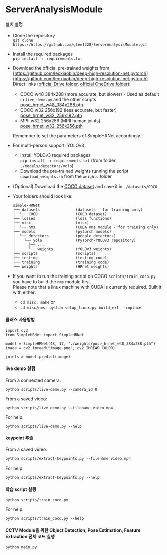 # ServerAnalysisModule

#### 설치 설명

- Clone the repository  
 ``git clone https://https://github.com/glee1228/ServerAnalysisModule.git``
- Install the required packages  
 ``pip install -r requirements.txt``
- Download the official pre-trained weights from 
[https://github.com/leoxiaobin/deep-high-resolution-net.pytorch](https://github.com/leoxiaobin/deep-high-resolution-net.pytorch)  
  Direct links ([official Drive folder](https://drive.google.com/drive/folders/1hOTihvbyIxsm5ygDpbUuJ7O_tzv4oXjC), [official OneDrive folder](https://1drv.ms/f/s!AhIXJn_J-blW231MH2krnmLq5kkQ)):
  - COCO w48 384x288 (more accurate, but slower) - Used as default in `live_demo.py` and the other scripts  
    [pose_hrnet_w48_384x288.pth](https://drive.google.com/open?id=1UoJhTtjHNByZSm96W3yFTfU5upJnsKiS)
  - COCO w32 256x192 (less accurate, but faster)  
    [pose_hrnet_w32_256x192.pth](https://drive.google.com/open?id=1zYC7go9EV0XaSlSBjMaiyE_4TcHc_S38)
  - MPII w32 256x256 (MPII human joints)  
    [pose_hrnet_w32_256x256.pth](https://drive.google.com/open?id=1_wn2ifmoQprBrFvUCDedjPON4Y6jsN-v)

  Remember to set the parameters of SimpleHRNet accordingly.
- For multi-person support: YOLOv3
    - Install YOLOv3 required packages  
       ``pip install -r requirements.txt`` (from folder `./models/detectors/yolo`)
    - Download the pre-trained weights running the script ``download_weights.sh`` from the ``weights`` folder
- (Optional) Download the [COCO dataset](http://cocodataset.org/#download) and save it in ``./datasets/COCO``
- Your folders should look like:
    ```
    simple-HRNet
    ├── datasets                (datasets - for training only)
    │  └── COCO                 (COCO dataset)
    ├── losses                  (loss functions)
    ├── misc                    (misc)
    │  └── nms                  (CUDA nms module - for training only)
    ├── models                  (pytorch models)
    │  └── detectors            (people detectors)
    │    └── yolo               (PyTorch-YOLOv3 repository)
    │      ├── ...
    │      └── weights          (YOLOv3 weights)
    ├── scripts                 (scripts)
    ├── testing                 (testing code)
    ├── training                (training code)
    └── weights                 (HRnet weights)
    ```
- If you want to run the training script on COCO `scripts/train_coco.py`, you have to build the `nms` module first.  
  Please note that a linux machine with CUDA is currently required. 
  Built it with either: 
  - `cd misc; make` or
  - `cd misc/nms; python setup_linux.py build_ext --inplace`  


#### 클래스 사용방법

```
import cv2
from SimpleHRNet import SimpleHRNet

model = SimpleHRNet(48, 17, "./weights/pose_hrnet_w48_384x288.pth")
image = cv2.imread("image.png", cv2.IMREAD_COLOR)

joints = model.predict(image)
```

#### live demo 실행

From a connected camera:
```
python scripts/live-demo.py --camera_id 0
```
From a saved video:
```
python scripts/live-demo.py --filename video.mp4
```

For help:
```
python scripts/live-demo.py --help
```

#### keypoint 추출

From a saved video:
```
python scripts/extract-keypoints.py --filename video.mp4
```

For help:
```
python scripts/extract-keypoints.py --help
```

#### 학습 script 실행

```
python scripts/train_coco.py
```

For help:
```
python scripts/train_coco.py --help
```
    
#### CCTV Module을 위한 Object Detection, Pose Estimation, Feature Extraction 전체 코드 실행
```
python main.py
```
